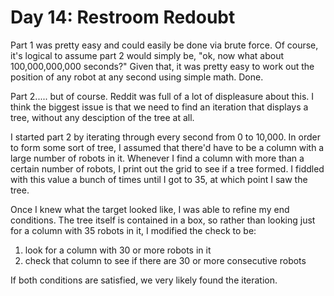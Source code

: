 # Day 14: Restroom Redoubt

Part 1 was pretty easy and could easily be done via brute force. Of course, it's logical to assume part 2 would simply be, "ok, now what about 100,000,000,000 seconds?" Given that, it was pretty easy to work out the position of any robot at any second using simple math. Done.

Part 2..... but of course. Reddit was full of a lot of displeasure about this. I think the biggest issue is that we need to find an iteration that displays a tree, without any desciption of the tree at all.

I started part 2 by iterating through every second from 0 to 10,000. In order to form some sort of tree, I assumed that there'd have to be a column with a large number of robots in it. Whenever I find a column with more than a certain number of robots, I print out the grid to see if a tree formed. I fiddled with this value a bunch of times until I got to 35, at which point I saw the tree.

Once I knew what the target looked like, I was able to refine my end conditions. The tree itself is contained in a box, so rather than looking just for a column with 35 robots in it, I modified the check to be:
1. look for a column with 30 or more robots in it
1. check that column to see if there are 30 or more consecutive robots

If both conditions are satisfied, we very likely found the iteration.
